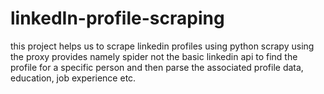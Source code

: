 # linkedIn-profile-scraping
this project helps us to scrape linkedin profiles using python scrapy using the proxy provides namely spider not the basic linkedin api to find the profile for a specific person and then parse the associated profile data, education, job experience etc. 
